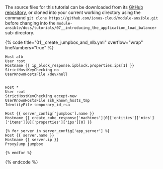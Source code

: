 The source files for this tutorial can be downloaded from its [GitHub repository](https://github.com/ionos-cloud/module-ansible/tree/master/docs/), or cloned into your current working directory using the command `git clone https://github.com/ionos-cloud/module-ansible.git` before changing into the `module-ansible/docs/tutorials/07__introducing_the_application_load_balancer` sub-directory.

{% code title="01__create_jumpbox_and_nlb.yml" overflow="wrap" lineNumbers="true" %}
```j2
Host alb
User root
Hostname {{ ip_block_response.ipblock.properties.ips[1] }}
StrictHostKeyChecking no
UserKnownHostsFile /dev/null


Host *
User root
StrictHostKeyChecking accept-new
UserKnownHostsFile ssh_known_hosts_tmp
IdentityFile temporary_id_rsa

Host {{ server_config['jumpbox'].name }}
Hostname {{ create_cube_response['machines'][0]['entities']['nics']['items'][0]['properties']['ips'][0] }}

{% for server in server_config['app_server'] %}
Host {{ server.name }}
Hostname {{ server.ip }}
ProxyJump jumpbox

{% endfor %}
```
{% endcode %}